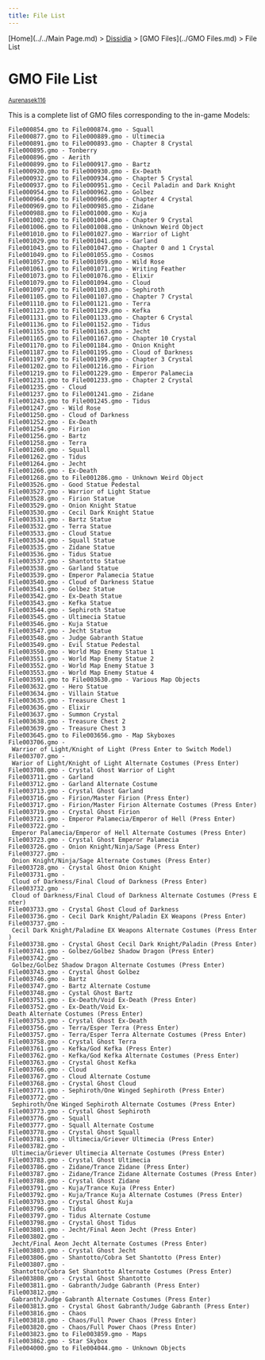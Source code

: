 ```yaml
---
title: File List
---
```


[Home](../../Main Page.md) > [Dissidia](../../Dissidia.md) > [GMO Files](../GMO Files.md) > File List

# GMO File List

<small>[Aurenasek116](http://web.archive.org/web/20161116013929/http://forums.qhimm.com/index.php?action=profile;u=4603)</small>

  
This is a complete list of GMO files corresponding to the in-game Models:

`File000854.gmo to File000874.gmo - Squall`  
`File000877.gmo to File000889.gmo - Ultimecia`  
`File000891.gmo to File000893.gmo - Chapter 8 Crystal`  
`File000895.gmo - Tonberry`  
`File000896.gmo - Aerith`  
`File000899.gmo to File000917.gmo - Bartz`  
`File000920.gmo to File000930.gmo - Ex-Death`  
`File000932.gmo to File000934.gmo - Chapter 5 Crystal`  
`File000937.gmo to File000951.gmo - Cecil Paladin and Dark Knight`  
`File000954.gmo to File000962.gmo - Golbez`  
`File000964.gmo to File000966.gmo - Chapter 4 Crystal`  
`File000969.gmo to File000985.gmo - Zidane`  
`File000988.gmo to File001000.gmo - Kuja`  
`File001002.gmo to File001004.gmo - Chapter 9 Crystal`  
`File001006.gmo to File001008.gmo - Unknown Weird Object`  
`File001010.gmo to File001027.gmo - Warrior of Light`  
`File001029.gmo to File001041.gmo - Garland`  
`File001043.gmo to File001047.gmo - Chapter 0 and 1 Crystal`  
`File001049.gmo to File001055.gmo - Cosmos`  
`File001057.gmo to File001059.gmo - Wild Rose`  
`File001061.gmo to File001071.gmo - Writing Feather`  
`File001073.gmo to File001076.gmo - Elixir`  
`File001079.gmo to File001094.gmo - Cloud`  
`File001097.gmo to File001103.gmo - Sephiroth`  
`File001105.gmo to File001107.gmo - Chapter 7 Crystal`  
`File001110.gmo to File001121.gmo - Terra`  
`File001123.gmo to File001129.gmo - Kefka`  
`File001131.gmo to File001133.gmo - Chapter 6 Crystal`  
`File001136.gmo to File001152.gmo - Tidus`  
`File001155.gmo to File001163.gmo - Jecht`  
`File001165.gmo to File001167.gmo - Chapter 10 Crystal`  
`File001170.gmo to File001184.gmo - Onion Knight`  
`File001187.gmo to File001195.gmo - Cloud of Darkness`  
`File001197.gmo to File001199.gmo - Chapter 3 Crystal`  
`File001202.gmo to File001216.gmo - Firion`  
`File001219.gmo to File001229.gmo - Emperor Palamecia`  
`File001231.gmo to File001233.gmo - Chapter 2 Crystal`  
`File001235.gmo - Cloud`  
`File001237.gmo to File001241.gmo - Zidane`  
`File001243.gmo to File001245.gmo - Tidus`  
`File001247.gmo - Wild Rose`  
`File001250.gmo - Cloud of Darkness`  
`File001252.gmo - Ex-Death`  
`File001254.gmo - Firion`  
`File001256.gmo - Bartz`  
`File001258.gmo - Terra`  
`File001260.gmo - Squall`  
`File001262.gmo - Tidus`  
`File001264.gmo - Jecht`  
`File001266.gmo - Ex-Death`  
`File001268.gmo to File001286.gmo - Unknown Weird Object`  
`File003526.gmo - Good Statue Pedestal`  
`File003527.gmo - Warrior of Light Statue`  
`File003528.gmo - Firion Statue`  
`File003529.gmo - Onion Knight Statue`  
`File003530.gmo - Cecil Dark Knight Statue`  
`File003531.gmo - Bartz Statue`  
`File003532.gmo - Terra Statue`  
`File003533.gmo - Cloud Statue`  
`File003534.gmo - Squall Statue`  
`File003535.gmo - Zidane Statue`  
`File003536.gmo - Tidus Statue`  
`File003537.gmo - Shantotto Statue`  
`File003538.gmo - Garland Statue`  
`File003539.gmo - Emperor Palamecia Statue`  
`File003540.gmo - Cloud of Darkness Statue`  
`File003541.gmo - Golbez Statue`  
`File003542.gmo - Ex-Death Statue`  
`File003543.gmo - Kefka Statue`  
`File003544.gmo - Sephiroth Statue`  
`File003545.gmo - Ultimecia Statue`  
`File003546.gmo - Kuja Statue`  
`File003547.gmo - Jecht Statue`  
`File003548.gmo - Judge Gabranth Statue`  
`File003549.gmo - Evil Statue Pedestal`  
`File003550.gmo - World Map Enemy Statue 1`  
`File003551.gmo - World Map Enemy Statue 2`  
`File003552.gmo - World Map Enemy Statue 3`  
`File003553.gmo - World Map Enemy Statue 4`  
`File003591.gmo to File003630.gmo - Various Map Objects`  
`File003632.gmo - Hero Statue`  
`File003634.gmo - Villain Statue`  
`File003635.gmo - Treasure Chest 1`  
`File003636.gmo - Elixir`  
`File003637.gmo - Summon Crystal`  
`File003638.gmo - Treasure Chest 2`  
`File003639.gmo - Treasure Chest 3`  
`File003645.gmo to File003656.gmo - Map Skyboxes`  
`File003706.gmo - Warrior of Light/Knight of Light (Press Enter to Switch Model)`  
`File003707.gmo - Warior of Light/Knight of Light Alternate Costumes (Press Enter)`  
`File003708.gmo - Crystal Ghost Warrior of Light`  
`File003711.gmo - Garland`  
`File003712.gmo - Garland Alternate Costume`  
`File003713.gmo - Crystal Ghost Garland`  
`File003716.gmo - Firion/Master Firion (Press Enter)`  
`File003717.gmo - Firion/Master Firion Alternate Costumes (Press Enter)`  
`File003719.gmo - Crystal Ghost Firion`  
`File003721.gmo - Emperor Palamecia/Emperor of Hell (Press Enter)`  
`File003722.gmo - Emperor Palamecia/Emperor of Hell Alternate Costumes (Press Enter)`  
`File003723.gmo - Crystal Ghost Emperor Palamecia`  
`File003726.gmo - Onion Knight/Ninja/Sage (Press Enter)`  
`File003727.gmo - Onion Knight/Ninja/Sage Alternate Costumes (Press Enter)`  
`File003728.gmo - Crystal Ghost Onion Knight`  
`File003731.gmo - Cloud of Darkness/Final Cloud of Darkness (Press Enter)`  
`File003732.gmo - Cloud of Darkness/Final Cloud of Darkness Alternate Costumes (Press Enter)`  
`File003733.gmo - Crystal Ghost Cloud of Darkness`  
`File003736.gmo - Cecil Dark Knight/Paladin EX Weapons (Press Enter)`  
`File003737.gmo - Cecil Dark Knight/Paladine EX Weapons Alternate Costumes (Press Enter)`  
`File003738.gmo - Crystal Ghost Cecil Dark Knight/Paladin (Press Enter)`  
`File003741.gmo - Golbez/Golbez Shadow Dragon (Press Enter)`  
`File003742.gmo - Golbez/Golbez Shadow Dragon Alternate Costumes (Press Enter)`  
`File003743.gmo - Crystal Ghost Golbez`  
`File003746.gmo - Bartz`  
`File003747.gmo - Bartz Alternate Costume`  
`File003748.gmo - Cystal Ghost Bartz`  
`File003751.gmo - Ex-Death/Void Ex-Death (Press Enter)`  
`File003752.gmo - Ex-Death/Void Ex-Death Alternate Costumes (Press Enter)`  
`File003753.gmo - Crystal Ghost Ex-Death`  
`File003756.gmo - Terra/Esper Terra (Press Enter)`  
`File003757.gmo - Terra/Esper Terra Alternate Costumes (Press Enter)`  
`File003758.gmo - Crystal Ghost Terra`  
`File003761.gmo - Kefka/God Kefka (Press Enter)`  
`File003762.gmo - Kefka/God Kefka Alternate Costumes (Press Enter)`  
`File003763.gmo - Crystal Ghost Kefka`  
`File003766.gmo - Cloud`  
`File003767.gmo - Cloud Alternate Costume`  
`File003768.gmo - Crystal Ghost Cloud`  
`File003771.gmo - Sephiroth/One Winged Sephiroth (Press Enter)`  
`File003772.gmo - Sephiroth/One Winged Sephiroth Alternate Costumes (Press Enter)`  
`File003773.gmo - Crystal Ghost Sephiroth`  
`File003776.gmo - Squall`  
`File003777.gmo - Squall Alternate Costume`  
`File003778.gmo - Crystal Ghost Squall`  
`File003781.gmo - Ultimecia/Griever Ultimecia (Press Enter)`  
`File003782.gmo - Ultimecia/Griever Ultimecia Alternate Costumes (Press Enter)`  
`File003783.gmo - Crystal Ghost Ultimecia`  
`File003786.gmo - Zidane/Trance Zidane (Press Enter)`  
`File003787.gmo - Zidane/Trance Zidane Alternate Costumes (Press Enter)`  
`File003788.gmo - Crystal Ghost Zidane`  
`File003791.gmo - Kuja/Trance Kuja (Press Enter)`  
`File003792.gmo - Kuja/Trance Kuja Alternate Costumes (Press Enter)`  
`File003793.gmo - Crystal Ghost Kuja`  
`File003796.gmo - Tidus`  
`File003797.gmo - Tidus Alternate Costume`  
`File003798.gmo - Crystal Ghost Tidus`  
`File003801.gmo - Jecht/Final Aeon Jecht (Press Enter)`  
`File003802.gmo - Jecht/Final Aeon Jecht Alternate Costumes (Press Enter)`  
`File003803.gmo - Crystal Ghost Jecht`  
`File003806.gmo - Shantotto/Cobra Set Shantotto (Press Enter)`  
`File003807.gmo - Shantotto/Cobra Set Shantotto Alternate Costumes (Press Enter)`  
`File003808.gmo - Crystal Ghost Shantotto`  
`File003811.gmo - Gabranth/Judge Gabranth (Press Enter)`  
`File003812.gmo - Gabranth/Judge Gabranth Alternate Costumes (Press Enter)`  
`File003813.gmo - Crystal Ghost Gabranth/Judge Gabranth (Press Enter)`  
`File003816.gmo - Chaos`  
`File003818.gmo - Chaos/Full Power Chaos (Press Enter)`  
`File003820.gmo - Chaos/Full Power Chaos (Press Enter)`  
`File003823.gmo to File003859.gmo - Maps`  
`File003862.gmo - Star Skybox`  
`File004000.gmo to File004044.gmo - Unknown Objects`
